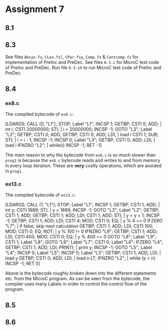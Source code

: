 # Assignment 7

## 8.1

## 8.3

See files `Absyn.fs`, `CLex.fsl`, `CPar.fsy`, `Comp.fs` & `Contcomp.fs` for implementation of PreInc and PreDec.
See files `8-3.c` for MicroC test code of PreInc and PreDec.
Run file `8-3.sh` to run MicroC test code of PreInc and PreDec.

## 8.4

### ex8.c

The compiled bytecode of `ex8.c`:

[LDARGS; CALL (0, "L1"); STOP;
Label "L1";
    INCSP 1;
    GETBP; CSTI 0; ADD;             | int i;
    CSTI 20000000; STI;             | i = 20000000;
    INCSP -1;
    GOTO "L3";
Label "L2";
    GETBP; CSTI 0; ADD;
    GETBP; CSTI 0; ADD; LDI;        | load i
    CSTI 1; SUB; STI;               | i = i - 1;
    INCSP -1;
    INCSP 0;
Label "L3";
    GETBP; CSTI 0; ADD; LDI;        | load i
    IFNZRO "L2";                    | while(i)
    INCSP -1; RET -1]

The main reason to why the bytecode from `ex8.c` is so much slower than `prog1` is because the `ex8.c` bytecode reads and writes to and from memory in every loop iteration. These are **very** costly operations, which are avoided in `prog1`.

### ex13.c

The compiled bytecode of `ex13.c`:

[LDARGS; CALL (1, "L1"); STOP;
Label "L1";
    INCSP 1;
    GETBP; CSTI 1; ADD;                                         | int y;
    CSTI 1889; STI;                                             | y = 1889;
    INCSP -1;
    GOTO "L3";
Label "L2";
    GETBP; CSTI 1; ADD;
    GETBP; CSTI 1; ADD; LDI; CSTI 1; ADD; STI;                  | y = y + 1;
    INCSP -1;
    GETBP; CSTI 1; ADD; LDI; CSTI 4; MOD; CSTI 0; EQ;           | y % 4 == 0
    IFZERO "L7";                                                | if false, skip next calculation
    GETBP; CSTI 1; ADD; LDI; CSTI 100; MOD; CSTI 0; EQ; NOT;    | y % 100 != 0
    IFNZRO "L9";
    GETBP; CSTI 1; ADD; LDI; CSTI 400; MOD; CSTI 0; EQ;         | y % 400 == 0
    GOTO "L8";
Label "L9";
    CSTI 1;
Label "L8";
    GOTO "L6";
Label "L7";
    CSTI 0;
Label "L6";
    IFZERO "L4";
    GETBP; CSTI 1; ADD; LDI; PRINTI;                            | print y;
    INCSP -1;
    GOTO "L5";
Label "L4";
    INCSP 0;
Label "L5";
    INCSP 0;
Label "L3";
    GETBP; CSTI 1; ADD; LDI;                                    | load y
    GETBP; CSTI 0; ADD; LDI;                                    | load n
    LT; IFNZRO "L2";                                            | while (y < n)
    INCSP -1; RET 0]

Above is the bytecode roughly broken down into the different statements etc. from the MicroC program.
As can be seen from the bytecode, the compiler uses many Labels in order to control the control flow of the program.

## 8.5

## 8.6
